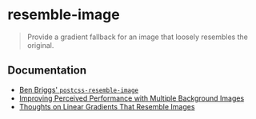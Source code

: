 # resemble-image

> Provide a gradient fallback for an image that loosely resembles the original.

## Documentation
* [Ben Briggs' `postcss-resemble-image`][1]
* [Improving Perceived Performance with Multiple Background Images][2]
* [Thoughts on Linear Gradients That Resemble Images][3]

[1]: https://github.com/ben-eb/postcss-resemble-image
[2]: http://csswizardry.com/2016/10/improving-perceived-performance-with-multiple-background-images/
[3]: https://manu.ninja/thoughts-on-linear-gradients-that-resemble-images
